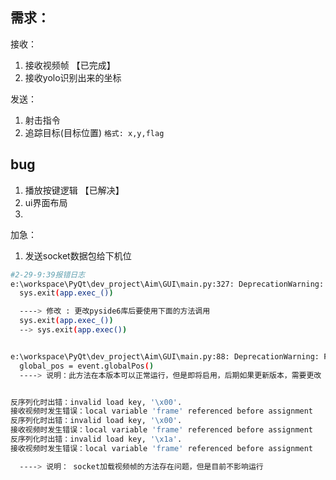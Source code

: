 ## 需求：
接收：
1. 接收视频帧 【已完成】
2. 接收yolo识别出来的坐标 

发送：
1. 射击指令
2. 追踪目标(目标位置)
   `格式: x,y,flag`

## bug
1. 播放按键逻辑 【已解决】
2. ui界面布局
3. 

加急：
1. 发送socket数据包给下机位 


```bash
#2-29-9:39报错日志
e:\workspace\PyQt\dev_project\Aim\GUI\main.py:327: DeprecationWarning: 'exec_' will be removed in the future. Use 'exec' instead.
  sys.exit(app.exec_()) 

  ----> 修改 : 更改pyside6库后要使用下面的方法调用
  sys.exit(app.exec_()) 
  --> sys.exit(app.exec())


e:\workspace\PyQt\dev_project\Aim\GUI\main.py:88: DeprecationWarning: Function: 'QMouseEvent.globalPos() const' is marked as deprecated, please check the documentation for more information.
  global_pos = event.globalPos()
  ----> 说明：此方法在本版本可以正常运行，但是即将启用，后期如果更新版本，需要更改


反序列化时出错：invalid load key, '\x00'.
接收视频时发生错误：local variable 'frame' referenced before assignment
反序列化时出错：invalid load key, '\x00'.
接收视频时发生错误：local variable 'frame' referenced before assignment
反序列化时出错：invalid load key, '\x1a'.
接收视频时发生错误：local variable 'frame' referenced before assignment

  ----> 说明： socket加载视频帧的方法存在问题，但是目前不影响运行
```
